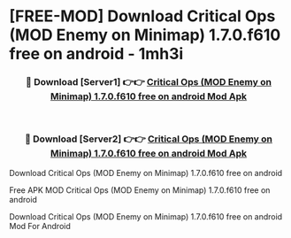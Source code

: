 # [FREE-MOD] Download Critical Ops (MOD Enemy on Minimap) 1.7.0.f610 free on android - 1mh3i


<div align="center">
<h3>🔴 Download [Server1] 👉👉 <a href="https://apk-comot.site?title=Critical_Ops_(MOD_Enemy_on_Minimap)_1.7.0.f610_free_on_android">Critical Ops (MOD Enemy on Minimap) 1.7.0.f610 free on android Mod Apk</a></h3><br>

<h3>🔴 Download [Server2] 👉👉 <a href="https://apk-comot.site?title=Critical_Ops_(MOD_Enemy_on_Minimap)_1.7.0.f610_free_on_android">Critical Ops (MOD Enemy on Minimap) 1.7.0.f610 free on android Mod Apk</a></h3>
</div>



Download Critical Ops (MOD Enemy on Minimap) 1.7.0.f610 free on android 

Free APK MOD Critical Ops (MOD Enemy on Minimap) 1.7.0.f610 free on android 

Download Critical Ops (MOD Enemy on Minimap) 1.7.0.f610 free on android Mod For Android
